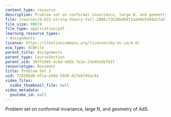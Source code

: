 ```yaml
---
content_type: resource
description: Problem set on conformal invariance, large N, and geometry of AdS.
file: /courses/8-821-string-theory-fall-2008/72638bd04f1aa94b59d9d1feb745ac91_pset03.pdf
file_size: 90674
file_type: application/pdf
learning_resource_types:
- Assignments
license: https://creativecommons.org/licenses/by-nc-sa/4.0/
ocw_type: OCWFile
parent_title: Assignments
parent_type: CourseSection
parent_uid: 397f2065-4c6d-4d5b-7e2e-25e65e5bf037
resourcetype: Document
title: Problem Set 3
uid: 72638bd0-4f1a-a94b-59d9-d1feb745ac91
video_files:
  video_thumbnail_file: null
video_metadata:
  youtube_id: null
---
```

Problem set on conformal invariance, large N, and geometry of AdS.